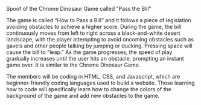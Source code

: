 Spoof of the Chrome Dinosaur Game called "Pass the Bill"

The game is called “How to Pass a Bill” and it follows a piece of legislation avoiding obstacles to achieve a higher score. During the game, the bill continuously moves from left to right across a black-and-white desert landscape, with the player attempting to avoid oncoming obstacles such as gavels and other people talking by jumping or ducking. Pressing space will cause the bill to "leap.” As the game progresses, the speed of play gradually increases until the user hits an obstacle, prompting an instant game over. It is similar to the Chrome Dinosaur Game. 

The members will be coding in HTML, CSS, and Javascript, which are beginner-friendly coding languages used to build a website. Those learning how to code will specifically learn how to change the colors of the background of the game and add new obstacles to the game.
